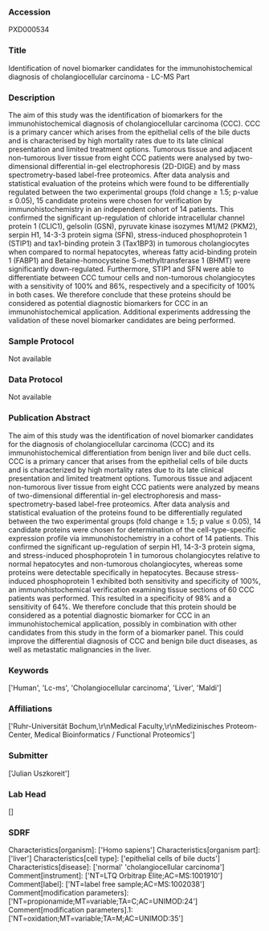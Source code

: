 ### Accession
PXD000534

### Title
Identification of novel biomarker candidates for the immunohistochemical diagnosis of cholangiocellular carcinoma - LC-MS Part

### Description
The aim of this study was the identification of biomarkers for the immunohistochemical diagnosis of cholangiocellular carcinoma (CCC). CCC is a primary cancer which arises from the epithelial cells of the bile ducts and is characterised by high mortality rates due to its late clinical presentation and limited treatment options. Tumorous tissue and adjacent non-tumorous liver tissue from eight CCC patients were analysed by two-dimensional differential in-gel electrophoresis (2D-DIGE) and by mass spectrometry-based label-free proteomics. After data analysis and statistical evaluation of the proteins which were found to be differentially regulated between the two experimental groups (fold change ≥ 1.5; p-value ≤ 0.05), 15 candidate proteins were chosen for verification by immunohistochemistry in an independent cohort of 14 patients. This confirmed the significant up-regulation of chloride intracellular channel protein 1 (CLIC1), gelsolin (GSN), pyruvate kinase isozymes M1/M2 (PKM2), serpin H1, 14-3-3 protein sigma (SFN), stress-induced phosphoprotein 1 (STIP1) and tax1-binding protein 3 (Tax1BP3) in tumorous cholangiocytes when compared to normal hepatocytes, whereas fatty acid-binding protein 1 (FABP1) and Betaine-homocysteine S-methyltransferase 1 (BHMT) were significantly down-regulated. Furthermore, STIP1 and SFN were able to differentiate between CCC tumour cells and non-tumorous cholangiocytes with a sensitivity of 100% and 86%, respectively and a specificity of 100% in both cases. We therefore conclude that these proteins should be considered as potential diagnostic biomarkers for CCC in an immunohistochemical application. Additional experiments addressing the validation of these novel biomarker candidates are being performed.

### Sample Protocol
Not available

### Data Protocol
Not available

### Publication Abstract
The aim of this study was the identification of novel biomarker candidates for the diagnosis of cholangiocellular carcinoma (CCC) and its immunohistochemical differentiation from benign liver and bile duct cells. CCC is a primary cancer that arises from the epithelial cells of bile ducts and is characterized by high mortality rates due to its late clinical presentation and limited treatment options. Tumorous tissue and adjacent non-tumorous liver tissue from eight CCC patients were analyzed by means of two-dimensional differential in-gel electrophoresis and mass-spectrometry-based label-free proteomics. After data analysis and statistical evaluation of the proteins found to be differentially regulated between the two experimental groups (fold change &#x2265; 1.5; p value &#x2264; 0.05), 14 candidate proteins were chosen for determination of the cell-type-specific expression profile via immunohistochemistry in a cohort of 14 patients. This confirmed the significant up-regulation of serpin H1, 14-3-3 protein sigma, and stress-induced phosphoprotein 1 in tumorous cholangiocytes relative to normal hepatocytes and non-tumorous cholangiocytes, whereas some proteins were detectable specifically in hepatocytes. Because stress-induced phosphoprotein 1 exhibited both sensitivity and specificity of 100%, an immunohistochemical verification examining tissue sections of 60 CCC patients was performed. This resulted in a specificity of 98% and a sensitivity of 64%. We therefore conclude that this protein should be considered as a potential diagnostic biomarker for CCC in an immunohistochemical application, possibly in combination with other candidates from this study in the form of a biomarker panel. This could improve the differential diagnosis of CCC and benign bile duct diseases, as well as metastatic malignancies in the liver.

### Keywords
['Human', 'Lc-ms', 'Cholangiocellular carcinoma', 'Liver', 'Maldi']

### Affiliations
['Ruhr-Universität Bochum,\r\nMedical Faculty,\r\nMedizinisches Proteom-Center, Medical Bioinformatics / Functional Proteomics']

### Submitter
['Julian Uszkoreit']

### Lab Head
[]

### SDRF
Characteristics[organism]: ['Homo sapiens']
Characteristics[organism part]: ['liver']
Characteristics[cell type]: ['epithelial cells of bile ducts']
Characteristics[disease]: ['normal' 'cholangiocellular carcinoma']
Comment[instrument]: ['NT=LTQ Orbitrap Elite;AC=MS:1001910']
Comment[label]: ['NT=label free sample;AC=MS:1002038']
Comment[modification parameters]: ['NT=propionamide;MT=variable;TA=C;AC=UNIMOD:24']
Comment[modification parameters].1: ['NT=oxidation;MT=variable;TA=M;AC=UNIMOD:35']

